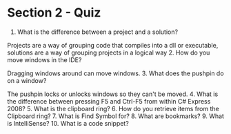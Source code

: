 # Section 2 - Quiz
1. What is the difference between a project and a solution?

  Projects are a way of grouping code that compiles into a dll or executable, solutions are a way of grouping projects in a logical way
2. How do you move windows in the IDE?

  Dragging windows around can move windows.
3. What does the pushpin do on a window?

  The pushpin locks or unlocks windows so they can't be moved.
4. What is the difference between pressing F5 and Ctrl-F5 from within C# Express 2008?
5. What is the clipboard ring?
6. How do you retrieve items from the Clipboard ring?
7. What is Find Symbol for?
8. What are bookmarks?
9. What is IntelliSense?
10. What is a code snippet?
